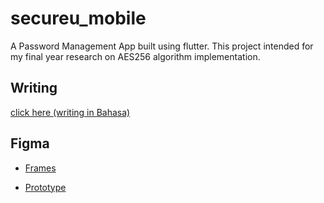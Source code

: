 # secureu_mobile

A Password Management App built using flutter.
This project intended for my final year research on AES256 algorithm implementation.

## Writing

[click here (writing in Bahasa)]()

## Figma

- [Frames](https://www.figma.com/file/7MQMXnmmPMDJICbAxjU3MA/SecureU-Mobile?node-id=0%3A1)

- [Prototype](https://www.figma.com/proto/7MQMXnmmPMDJICbAxjU3MA/SecureU-Mobile?node-id=2%3A5&scaling=scale-down&page-id=0%3A1&starting-point-node-id=2%3A5&show-proto-sidebar=1)
